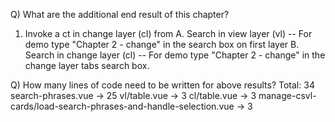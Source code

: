 Q) What are the additional end result of this chapter?

1. Invoke a ct in change layer (cl) from
   A. Search in view layer (vl)
   -- For demo type "Chapter 2 - change" in the search box on first layer
   B. Search in change layer (cl)
   -- For demo type "Chapter 2 - change" in the change layer tabs search box.

Q) How many lines of code need to be written for above results?
Total: 34
search-phrases.vue -> 25
vl/table.vue -> 3
cl/table.vue -> 3
manage-csvl-cards/load-search-phrases-and-handle-selection.vue -> 3
